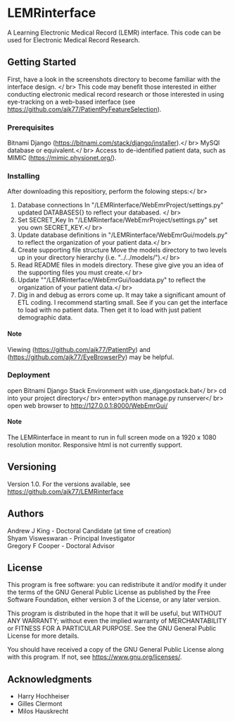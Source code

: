 # LEMRinterface

A Learning Electronic Medical Record (LEMR) interface. This code can be used for Electronic Medical Record Research.

## Getting Started

First, have a look in the screenshots directory to become familiar with the interface design. </ br>
This code may benefit those interested in either conducting electronic medical record research or those interested in
using eye-tracking on a web-based interface (see https://github.com/ajk77/PatientPyFeatureSelection).

### Prerequisites

Bitnami Django (https://bitnami.com/stack/django/installer).</ br>
MySQl database or equivalent.</ br>
Access to de-identified patient data, such as MIMIC (https://mimic.physionet.org/).

### Installing

After downloading this repositiory, perform the folowing steps:</ br>
1. Database connections
In "/LEMRinterface/WebEmrProject/settings.py" updated DATABASES{} to reflect your databased. </ br>
2. Set SECRET_Key
In "/LEMRinterface/WebEmrProject/settings.py" set you own SECRET_KEY.</ br>
3. Update database definitions in "/LEMRinterface/WebEmrGui/models.py" to reflect the organization of your patient
data.</ br>
4. Create supporting file structure
Move the models directory to two levels up in your directory hierarchy (i.e. "../../models/").</ br>
5. Read README files in models directory. These give give you an idea of the supporting files you must create.</ br>
6. Update ""/LEMRinterface/WebEmrGui/loaddata.py" to reflect the organization of your patient data.</ br>
7. Dig in and debug as errors come up. It may take a significant amount of ETL coding. I recommend starting small. See
if you can get the interface to load with no patient data. Then get it to load with just patient demographic data.

#### Note

Viewing (https://github.com/ajk77/PatientPy) and (https://github.com/ajk77/EyeBrowserPy) may be helpful.

### Deployment

open Bitnami Django Stack Environment with use_djangostack.bat</ br>
cd into your project directory</ br>
enter>python manage.py runserver</ br>
open web browser to http://127.0.0.1:8000/WebEmrGui/

#### Note

The LEMRinterface in meant to run in full screen mode on a 1920 x 1080 resolution monitor. Responsive html is not
currently support.

## Versioning

Version 1.0. For the versions available, see https://github.com/ajk77/LEMRinterface

## Authors

Andrew J King - Doctoral Candidate (at time of creation)<br />
Shyam Visweswaran - Principal Investigator<br />
Gregory F Cooper - Doctoral Advisor

## License

This program is free software: you can redistribute it and/or modify
it under the terms of the GNU General Public License as published by
the Free Software Foundation, either version 3 of the License, or
any later version.

This program is distributed in the hope that it will be useful,
but WITHOUT ANY WARRANTY; without even the implied warranty of
MERCHANTABILITY or FITNESS FOR A PARTICULAR PURPOSE.  See the
GNU General Public License for more details.

You should have received a copy of the GNU General Public License
along with this program.  If not, see <https://www.gnu.org/licenses/>.

## Acknowledgments

* Harry Hochheiser
* Gilles Clermont
* Milos Hauskrecht